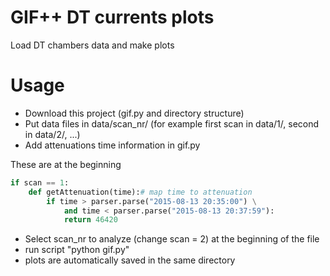 # GIF++ DT currents plots

Load DT chambers data and make plots

# Usage

* Download this project (gif.py and directory structure)
* Put data files in data/scan_nr/ (for example first scan in data/1/, second in data/2/, ...)
* Add attenuations time information in gif.py

These are at the beginning

```python
if scan == 1:
	def getAttenuation(time):# map time to attenuation
		if time > parser.parse("2015-08-13 20:35:00") \
			and time < parser.parse("2015-08-13 20:37:59"):
			return 46420
```

* Select scan_nr to analyze (change scan = 2) at the beginning of the file
* run script "python gif.py"
* plots are automatically saved in the same directory
